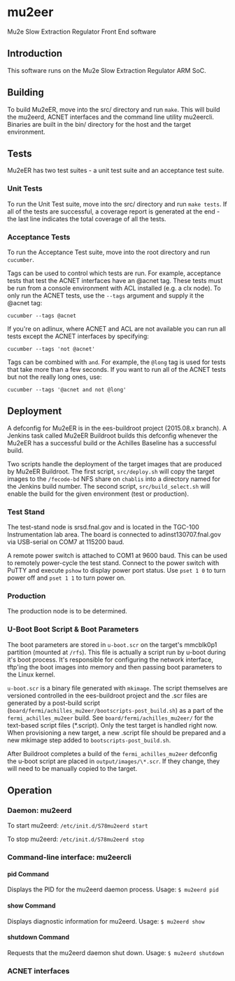 # mu2eer
Mu2e Slow Extraction Regulator Front End software

## Introduction
This software runs on the Mu2e Slow Extraction Regulator ARM SoC.

## Building
To build Mu2eER, move into the src/ directory and run `make`.  This will build the mu2eerd, ACNET interfaces and the command line utility mu2eercli.  Binaries are built in the bin/ directory for the host and the target environment.

## Tests
Mu2eER has two test suites - a unit test suite and an acceptance test suite.

### Unit Tests
To run the Unit Test suite, move into the src/ directory and run `make tests`.  If all of the tests are successful, a coverage report is generated at the end - the last line indicates the total coverage of all the tests.

### Acceptance Tests
To run the Acceptance Test suite, move into the root directory and run `cucumber`.

Tags can be used to control which tests are run.  For example, acceptance tests that test the ACNET interfaces have an @acnet tag.  These tests must be run from a console environment with ACL installed (e.g. a clx node).  To only run the ACNET tests, use the `--tags` argument and supply it the @acnet tag:

`cucumber --tags @acnet`

If you're on adlinux, where ACNET and ACL are not available you can run all tests except the ACNET interfaces by specifying:

`cucumber --tags 'not @acnet'`

Tags can be combined with `and`.  For example, the `@long` tag is used for tests that take more than a few seconds.  If you want to run all of the ACNET tests but not the really long ones, use:

`cucumber --tags '@acnet and not @long'`

## Deployment
A defconfig for Mu2eER is in the ees-buildroot project (2015.08.x branch).  A Jenkins task called Mu2eER Buildroot builds this defconfig whenever the Mu2eER has a successful build or the Achilles Baseline has a successful build.

Two scripts handle the deployment of the target images that are produced by Mu2eER Buildroot.  The first script, `src/deploy.sh` will copy the target images to the `/fecode-bd` NFS share on `chablis` into a directory named for the Jenkins build number.  The second script, `src/build_select.sh` will enable the build for the given environment (test or production).

### Test Stand
The test-stand node is srsd.fnal.gov and is located in the TGC-100 Instrumentation lab area.  The board is connected to adinst130707.fnal.gov via USB-serial on COM7 at 115200 baud.  

A remote power switch is attached to COM1 at 9600 baud.  This can be used to remotely power-cycle the test stand.  Connect to the power switch with PuTTY and execute `pshow` to display power port status.  Use `pset 1 0` to turn power off and `pset 1 1` to turn power on.

### Production
The production node is to be determined.

### U-Boot Boot Script & Boot Parameters
The boot parameters are stored in `u-boot.scr` on the target's mmcblk0p1 partition (mounted at `/rfs`).  This file is actually a script run by u-boot during it's boot process.  It's responsible for configuring the network interface, tftp'ing the boot images into memory and then passing boot parameters to the Linux kernel.

`u-boot.scr` is a binary file generated with `mkimage`.  The script themselves are versioned controlled in the ees-buildroot project and the .scr files are generated by a post-build script (`board/fermi/achilles_mu2eer/bootscripts-post_build.sh`) as a part of the `fermi_achilles_mu2eer` build.  See `board/fermi/achilles_mu2eer/` for the text-based script files (\*.script).  Only the test target is handled right now.  When provisioning a new target, a new .script file should be prepared and a new mkimage step added to `bootscripts-post_build.sh`.  

After Buildroot completes a build of the `fermi_achilles_mu2eer` defconfig the u-boot script are placed in `output/images/\*.scr`.  If they change, they will need to be manually copied to the target.

## Operation

### Daemon: mu2eerd
To start mu2eerd:
`/etc/init.d/S78mu2eerd start`

To stop mu2eerd:
`/etc/init.d/S78mu2eerd stop`

### Command-line interface: mu2eercli

#### pid Command
Displays the PID for the mu2eerd daemon process.
Usage:
`$ mu2eerd pid`

#### show Command
Displays diagnostic information for mu2eerd.
Usage:
`$ mu2eerd show`

#### shutdown Command
Requests that the mu2eerd daemon shut down.
Usage:
`$ mu2eerd shutdown`

### ACNET interfaces
